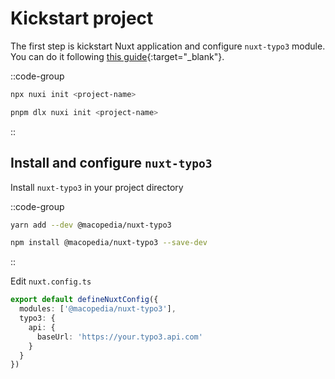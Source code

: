 # Kickstart project

 The first step is kickstart Nuxt application and configure `nuxt-typo3` module. You can do it following [this guide](https://nuxt.com/docs/getting-started/installation){:target="_blank"}.

 ::code-group
  ```bash [npx]
  npx nuxi init <project-name>
  ```
  ```bash [pnpm]
  pnpm dlx nuxi init <project-name>
  ```
::
 
## Install and configure `nuxt-typo3`

Install `nuxt-typo3` in your project directory

::code-group
  ```bash [yarn]
  yarn add --dev @macopedia/nuxt-typo3
  ```
  ```bash [npm]
  npm install @macopedia/nuxt-typo3 --save-dev
  ```
::

Edit `nuxt.config.ts`
```ts [nuxt.config.ts]
export default defineNuxtConfig({
  modules: ['@macopedia/nuxt-typo3'],
  typo3: {
    api: {
      baseUrl: 'https://your.typo3.api.com'
    }
  }
})
```

